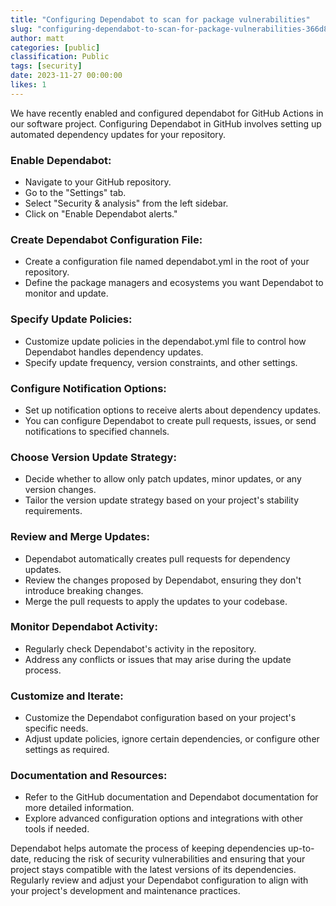 ```yaml
---
title: "Configuring Dependabot to scan for package vulnerabilities"
slug: "configuring-dependabot-to-scan-for-package-vulnerabilities-366d8a"
author: matt
categories: [public]
classification: Public
tags: [security]
date: 2023-11-27 00:00:00 
likes: 1
---
```


We have recently enabled and configured dependabot for GitHub Actions in our software project.  Configuring Dependabot in GitHub involves setting up automated dependency updates for your repository.


### Enable Dependabot:

- Navigate to your GitHub repository.
- Go to the "Settings" tab.
- Select "Security & analysis" from the left sidebar.
- Click on "Enable Dependabot alerts."

### Create Dependabot Configuration File:

- Create a configuration file named dependabot.yml in the root of your repository.
- Define the package managers and ecosystems you want Dependabot to monitor and update.

### Specify Update Policies:

- Customize update policies in the dependabot.yml file to control how Dependabot handles dependency updates.
- Specify update frequency, version constraints, and other settings.

### Configure Notification Options:

- Set up notification options to receive alerts about dependency updates.
- You can configure Dependabot to create pull requests, issues, or send notifications to specified channels.

### Choose Version Update Strategy:

- Decide whether to allow only patch updates, minor updates, or any version changes.
- Tailor the version update strategy based on your project's stability requirements.

### Review and Merge Updates:

- Dependabot automatically creates pull requests for dependency updates.
- Review the changes proposed by Dependabot, ensuring they don't introduce breaking changes.
- Merge the pull requests to apply the updates to your codebase.

### Monitor Dependabot Activity:

- Regularly check Dependabot's activity in the repository.
- Address any conflicts or issues that may arise during the update process.

### Customize and Iterate:

- Customize the Dependabot configuration based on your project's specific needs.
- Adjust update policies, ignore certain dependencies, or configure other settings as required.

### Documentation and Resources:

- Refer to the GitHub documentation and Dependabot documentation for more detailed information.
- Explore advanced configuration options and integrations with other tools if needed.

Dependabot helps automate the process of keeping dependencies up-to-date, reducing the risk of security vulnerabilities and ensuring that your project stays compatible with the latest versions of its dependencies. Regularly review and adjust your Dependabot configuration to align with your project's development and maintenance practices.